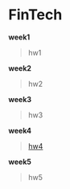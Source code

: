 # FinTech
**week1**
 >
 >  hw1  

**week2**
 >
 >  hw2  

**week3**
 >
 >    hw3 

**week4**
 >  
 >  [hw4](https://youtu.be/f_6rhW0Ycx0) 
  
**week5**
 > 
 > hw5
  
